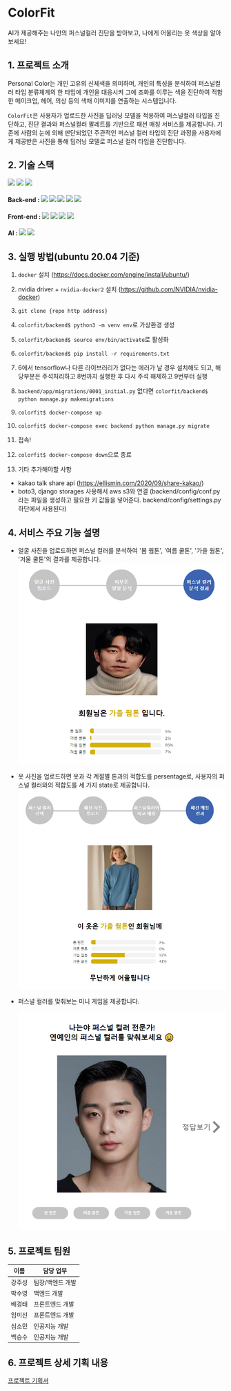 # ColorFit

AI가 제공해주는 나만의 퍼스널컬러 진단을 받아보고, 나에게 어울리는 옷 색상을 알아보세요!

## 1. 프로젝트 소개

Personal Color는 개인 고유의 신체색을 의미하며, 개인의 특성을 분석하여 퍼스널컬러 타입 분류체계의 한 타입에 개인을 대응시켜 그에 조화를 이루는 색을 진단하여 적합한 메이크업, 헤어, 의상 등의 색채 이미지를 연출하는 시스템입니다.

`ColorFit`은 사용자가 업로드한 사진을 딥러닝 모델을 적용하여 퍼스널컬러 타입을 진단하고, 진단 결과와 퍼스널컬러 팔레트를 기반으로 패션 매칭 서비스를 제공합니다. 기존에 사람의 눈에 의해 판단되었던 주관적인 퍼스널 컬러 타입의 진단 과정을 사용자에게 제공받은 사진을 통해 딥러닝 모델로 퍼스널 컬러 타입을 진단합니다.




## 2. 기술 스택

<img src="https://img.shields.io/badge/Docker-2496ED?style=for-the-badge&logo=Docker&logoColor=white">  <img src="https://img.shields.io/badge/Python-3.8-3776AB?style=for-the-badge&logo=Python&logoColor=white">  <img src="https://img.shields.io/badge/Tensorflow-2.8-FF6F00?style=for-the-badge&logo=TensorFlow&logoColor=white">

#### Back-end : <img src="https://img.shields.io/badge/django-092E20?style=for-the-badge&logo=django&logoColor=white">  <img src="https://img.shields.io/badge/nginx-009639?style=for-the-badge&logo=nginx&logoColor=white">  <img src="https://img.shields.io/badge/gunicorn-499848?style=for-the-badge&logo=gunicorn&logoColor=white">  <img src="https://img.shields.io/badge/mysql-4479A1?style=for-the-badge&logo=mysql&logoColor=white">  <img src="https://img.shields.io/badge/aws S3-FF9900?style=for-the-badge&logo=Amazon S3&logoColor=white">

#### Front-end : <img src="https://img.shields.io/badge/React-61DAFB?style=for-the-badge&logo=react&logoColor=white">  <img src="https://img.shields.io/badge/axios-5a29e4?style=for-the-badge&logo=axios&logoColor=white">  <img src="https://img.shields.io/badge/recoil-0079f4?style=for-the-badge&logo=recoil&logoColor=white">  <img src="https://img.shields.io/badge/styled components-DB7093?style=for-the-badge&logo=styled-components&logoColor=white">

#### AI : <img src="https://img.shields.io/badge/yolo-v3-00FFFF?style=for-the-badge&logo=yolo&logoColor=white">  <img src="https://img.shields.io/badge/mobilenet-v2-f59af8?style=for-the-badge&logo=mobilenet&logoColor=white">




## 3. 실행 방법(ubuntu 20.04 기준)

1. `docker` 설치 (https://docs.docker.com/engine/install/ubuntu/)

2. nvidia driver + `nvidia-docker2` 설치 (https://github.com/NVIDIA/nvidia-docker)

3. `git clone {repo http address}`

4. `colorfit/backend$ python3 -m venv env`로 가상환경 생성

5. `colorfit/backend$ source env/bin/activate`로 활성화

6. `colorfit/backend$ pip install -r requirements.txt`

7. 6에서 tensorflow나 다른 라이브러리가 없다는 에러가 날 경우 설치해도 되고, 해당부분은 주석처리하고 8번까지 실행한 후 다시 주석 해제하고 9번부터 실행

8. `backend/app/migrations/0001_initial.py` 없다면 `colorfit/backend$ python manage.py makemigrations`

9. `colorfit$ docker-compose up`

10. `colorfit$ docker-compose exec backend python manage.py migrate`

11. 접속!

12. `colorfit$ docker-compose down`으로 종료

13. 기타 추가해야할 사항
- kakao talk share api (https://ellismin.com/2020/09/share-kakao/)
- boto3, django storages 사용해서 aws s3와 연결 (backend/config/conf.py라는 파일을 생성하고 필요한 키 값들을 넣어준다. backend/config/settings.py 하단에서 사용된다)

    


## 4. 서비스 주요 기능 설명

  - 얼굴 사진을 업로드하면 퍼스널 컬러를 분석하여 '봄 웜톤', '여름 쿨톤', '가을 웜톤', '겨울 쿨톤'의 결과를 제공합니다.![image-20220312094403147](./docs/color-result.png)
  - 옷 사진을 업로드하면 옷과 각 계절별 톤과의 적합도를 persentage로, 사용자의 퍼스널 컬러와의 적합도를 세 가지 state로 제공합니다.![](./docs/clothes-result.JPG)

- 퍼스널 컬러를 맞춰보는 미니 게임을 제공합니다.

  ![image-20220312094301536](./docs/minigame.png)




## 5. 프로젝트 팀원

| 이름 | 담당 업무 |
| ------ | ------ |
| 강주성 | 팀장/백엔드 개발 |
| 박수영 | 백엔드 개발 |
| 배경태 | 프론트엔드 개발 |
| 임미선 | 프론트엔드 개발 |
| 심소민 | 인공지능 개발 |
| 백승수 | 인공지능 개발 |




## 6. 프로젝트 상세 기획 내용

[프로젝트 기획서](https://kdt-gitlab.elice.io/ai_track/class_03/ai_project/team13/colorfit/-/wikis/home)

